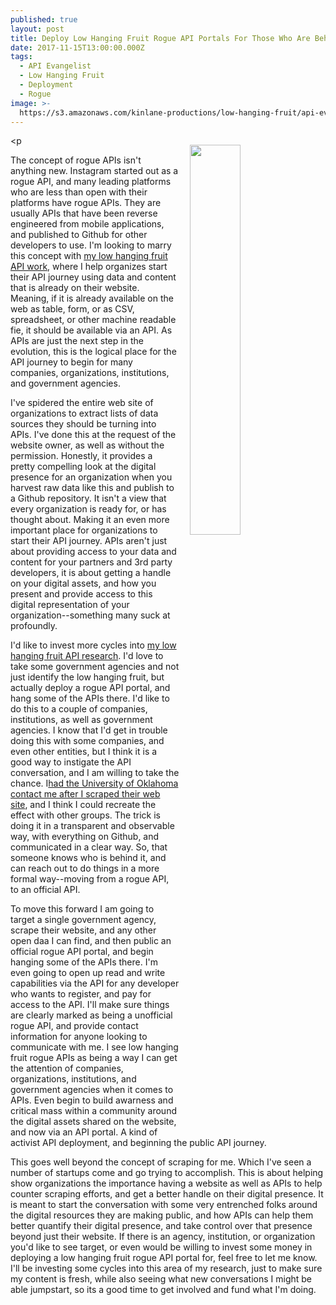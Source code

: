 ```yaml
---
published: true
layout: post
title: Deploy Low Hanging Fruit Rogue API Portals For Those Who Are Behind The Curve
date: 2017-11-15T13:00:00.000Z
tags:
  - API Evangelist
  - Low Hanging Fruit
  - Deployment
  - Rogue
image: >-
  https://s3.amazonaws.com/kinlane-productions/low-hanging-fruit/api-evangelist-low-hanging-fruit-story-screenshot.png
---
```

<p<img src="https://s3.amazonaws.com/kinlane-productions/low-hanging-fruit/api-evangelist-low-hanging-fruit-story-screenshot.png" align="right" width="40%" style="padding: 15px;" /></p>The concept of rogue APIs isn't anything new. Instagram started out as a rogue API, and many leading platforms who are less than open with their platforms have rogue APIs. They are usually APIs that have been reverse engineered from mobile applications, and published to Github for other developers to use. I'm looking to marry this concept with [my low hanging fruit API work](https://apievangelist.com/2016/04/13/formalizing-my-approach-to-identifying-the-low-hanging-api-fruit/), where I help organizes start their API journey using data and content that is already on their website. Meaning, if it is already available on the web as table, form, or as CSV, spreadsheet, or other machine readable fie, it should be available via an API. As APIs are just the next step in the evolution, this is the logical place for the API journey to begin for many companies, organizations, institutions, and government agencies.

I've spidered the entire web site of organizations to extract lists of data sources they should be turning into APIs. I've done this at the request of the website owner, as well as without the permission. Honestly, it provides a pretty compelling look at the digital presence for an organization when you harvest raw data like this and publish to a Github repository. It isn't a view that every organization is ready for, or has thought about. Making it an even more important place for organizations to start their API journey. APIs aren't just about providing access to your data and content for your partners and 3rd party developers, it is about getting a handle on your digital assets, and how you present and provide access to this digital representation of your organization--something many suck at profoundly.

I'd like to invest more cycles into [my low hanging fruit API research](https://apievangelist.com/2016/04/13/formalizing-my-approach-to-identifying-the-low-hanging-api-fruit/). I'd love to take some government agencies and not just identify the low hanging fruit, but actually deploy a rogue API portal, and hang some of the APIs there. I'd like to do this to a couple of companies, institutions, as well as government agencies. I know that I'd get in trouble doing this with some companies, and even other entities, but I think it is a good way to instigate the API conversation, and I am willing to take the chance. I[had the University of Oklahoma contact me after I scraped their web site](http://university-of-oklahoma-api.apievangelist.com/), and I think I could recreate the effect with other groups. The trick is doing it in a transparent and observable way, with everything on Github, and communicated in a clear way. So, that someone knows who is behind it, and can reach out to do things in a more formal way--moving from a rogue API, to an official API.

To move this forward I am going to target a single government agency, scrape their website, and any other open daa I can find, and then public an official rogue API portal, and begin hanging some of the APIs there. I'm even going to open up read and write capabilities via the API for any developer who wants to register, and pay for access to the API. I'll make sure things are clearly marked as being a unofficial rogue API, and provide contact information for anyone looking to communicate with me. I see low hanging fruit rogue APIs as being a way I can get the attention of companies, organizations, institutions, and government agencies when it comes to APIs. Even begin to build awarness and critical mass within a community around the digital assets shared on the website, and now via an API portal. A kind of activist API deployment, and beginning the public API journey.

This goes well beyond the concept of scraping for me. Which I've seen a number of startups come and go trying to accomplish. This is about helping show organizations the importance having a website as well as APIs to help counter scraping efforts, and get a better handle on their digital presence. It is meant to start the conversation with some very entrenched folks around the digital resources they are making public, and how APIs can help them better quantify their digital presence, and take control over that presence beyond just their website. If there is an agency, institution, or organization you'd like to see target, or even would be willing to invest some money in deploying a low hanging fruit rogue API portal for, feel free to let me know. I'll be investing some cycles into this area of my research, just to make sure my content is fresh, while also seeing what new conversations I might be able jumpstart, so its a good time to get involved and fund what I'm doing.
